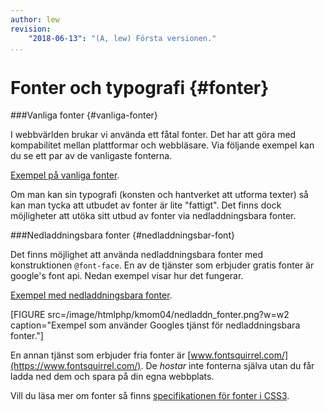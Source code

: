 ```yaml
---
author: lew
revision:
    "2018-06-13": "(A, lew) Första versionen."
...
```

Fonter och typografi {#fonter}
=======================

###Vanliga fonter {#vanliga-fonter}

I webbvärlden brukar vi använda ett fåtal fonter. Det har att göra med kompabilitet mellan plattformar och webbläsare. Via följande exempel kan du se ett par av de vanligaste fonterna.

[Exempel på vanliga fonter](https://codepen.io/dbwebb/pen/qKVwBw).

Om man kan sin typografi (konsten och hantverket att utforma texter) så kan man tycka att utbudet av fonter är lite "fattigt". Det finns dock möjligheter att utöka sitt utbud av fonter via nedladdningsbara fonter.



###Nedladdningsbara fonter {#nedladdningsbar-font}

Det finns möjlighet att använda nedladdningsbara fonter med konstruktionen `@font-face`. En av de tjänster som erbjuder gratis fonter är google's font api. Nedan exempel visar hur det fungerar.

[Exempel med nedladdningsbara fonter](https://codepen.io/dbwebb/pen/BVmEKW).

[FIGURE src=/image/htmlphp/kmom04/nedladdn_fonter.png?w=w2 caption="Exempel som använder Googles tjänst för nedladdningsbara fonter."]

En annan tjänst som erbjuder fria fonter är [www.fontsquirrel.com/](https://www.fontsquirrel.com/). De *hostar* inte fonterna själva utan du får ladda ned dem och spara på din egna webbplats.

Vill du läsa mer om fonter så finns [specifikationen för fonter i CSS3](http://www.w3.org/TR/css3-fonts/).  
